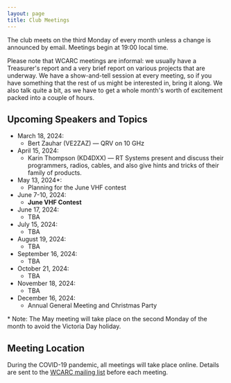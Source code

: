 ```yaml
---
layout: page
title: Club Meetings
---
```


The club meets on the third Monday of every month unless a change is
announced by email. Meetings begin at 19:00 local time.

Please note that WCARC meetings are informal: we usually have a
Treasurer's report and a very brief report on various projects that are
underway. We have a show-and-tell session at every meeting, so if you have
something that the rest of us might be interested in, bring it along. We also
talk quite a bit, as we have to get a whole month's worth of excitement packed
into a couple of hours.

## Upcoming Speakers and Topics

* March 18, 2024:
  * Bert Zauhar (VE2ZAZ) — QRV on 10 GHz
* April 15, 2024:
  * Karin Thompson (KD4DXX) — RT Systems present and discuss their programmers, radios, cables, and also give hints and tricks of their family of products.
* May 13, 2024\*:
  * Planning for the June VHF contest
* June 7-10, 2024:
  * **June VHF Contest**
* June 17, 2024:
  * TBA
* July 15, 2024:
  * TBA
* August 19, 2024:
  * TBA
* September 16, 2024:
  * TBA
* October 21, 2024:
  * TBA
* November 18, 2024:
  * TBA
* December 16, 2024:
  * Annual General Meeting and Christmas Party

\* Note: The May meeting will take place on the second Monday of the
month to avoid the Victoria Day holiday.

## Meeting Location

During the COVID-19 pandemic, all meetings will take place online. Details are
sent to the [WCARC mailing list](https://groups.io/g/wcclist/topics) before each
meeting.
